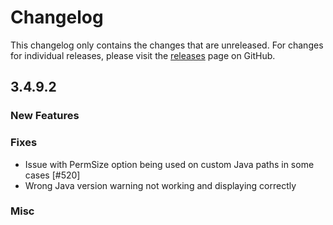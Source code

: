 # Changelog

This changelog only contains the changes that are unreleased. For changes for individual releases, please visit the
[releases](https://github.com/ATLauncher/ATLauncher/releases) page on GitHub.

## 3.4.9.2

### New Features

### Fixes
- Issue with PermSize option being used on custom Java paths in some cases [#520]
- Wrong Java version warning not working and displaying correctly

### Misc
